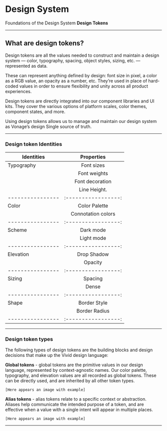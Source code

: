 ﻿# Design System
Foundations of the Design System
**Design Tokens**
<hr>

## What are design tokens?

Design tokens are all the values needed to construct and maintain a design system — color, typography, spacing, object styles, sizing, etc. — represented as data.  
  
These can represent anything defined by design: font size in pixel, a color as a RGB value, an opacity as a number, etc. They’re used in place of hard-coded values in order to ensure flexibility and unity across all product experiences.  
  
Design tokens are directly integrated into our component libraries and UI kits. They cover the various options of platform scales, color themes, component states, and more.  
  
Using design tokens allows us to manage and maintain our design system as Vonage’s design Single source of truth.

<hr>

### Design token Identities 

| **Identities**   | **Properties**    | 
| ---------------- |:-----------------:|
| Typography       | Font sizes        | 
|                  | Font weights      |  
|                  | Font decoration   |   
|                  | Line Height.      | 
| ---------------- |:-----------------:|
| Color            | Color Palette     | 
|                  | Connotation colors| 
| ---------------- |:-----------------:|
| Scheme           | Dark mode         | 
|                  | Light mode        | 
| ---------------- |:-----------------:|
| Elevation        | Drop Shadow       | 
|                  | Opacity           | 
| ---------------- |:-----------------:|
| Sizing           | Spacing           | 
|                  | Dense             | 
| ---------------- |:-----------------:|
| Shape            | Border Style      | 
|                  | Border Radius     |
| ---------------- |:-----------------:|

<hr>

### Design token types

The following types of design tokens are the building blocks and design decisions that make up the Vivid design language:

**Global tokens** - global tokens are the primitive values in our design language, represented by context-agnostic names. Our color palette, typography, and elevation values are all recorded as global tokens. These can be directly used, and are inherited by all other token types.

    [Here appears an image with example]

**Alias tokens** - alias tokens relate to a specific context or abstraction. Aliases help communicate the intended purpose of a token, and are effective when a value with a single intent will appear in multiple places.

    [Here appears an image with example]
   
   <hr>

